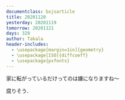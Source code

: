 ```yaml
---
documentclass: bxjsarticle
title: 20201120
yesterday: 20201119
tomorrow: 20201121
days: 329
author: Takala
header-includes:
  - \usepackage[margin=1in]{geometry}
  - \usepackage[ISO]{diffcoeff}
  - \usepackage{pxfonts}
---
```




家に転がっているだけってのは嫌になりますね～


腐りそう．